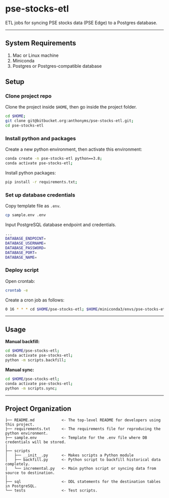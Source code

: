 pse-stocks-etl
==============

ETL jobs for syncing PSE stocks data (PSE Edge) to a Postgres database.

---


System Requirements
---------------------

1. Mac or Linux machine
1. Miniconda
1. Postgres or Postgres-compatible database


Setup
-------

### Clone project repo

Clone the project inside `$HOME`, then go inside the project folder.

```sh
cd $HOME;
git clone git@bitbucket.org:anthonyms/pse-stocks-etl.git;
cd pse-stocks-etl
```

### Install python and packages

Create a new python environment, then activate this environment:

```sh
conda create -n pse-stocks-etl python==3.8;
conda activate pse-stocks-etl;
```

Install python packages:

```sh
pip install -r requirements.txt;
```

### Set up database credentials

Copy template file as `.env`.

```sh
cp sample.env .env
```

Input PostgreSQL database endpoint and credentials.

```sh
...
DATABASE_ENDPOINT=
DATABASE_USERNAME=
DATABASE_PASSWORD=
DATABASE_PORT=
DATABASE_NAME=
```

### Deploy script

Open crontab:

```sh
crontab -e
```

Create a cron job as follows:

```sh
0 16 * * * cd $HOME/pse-stocks-etl; $HOME/miniconda3/envs/pse-stocks-etl/bin/python -m scripts.sync;
```

---


Usage
-----

**Manual backfill:**

```sh
cd $HOME/pse-stocks-etl;
conda activate pse-stocks-etl;
python -m scripts.backfill;
```

**Manual sync:**

```sh
cd $HOME/pse-stocks-etl;
conda activate pse-stocks-etl;
python -m scripts.sync;

```



---


Project Organization
--------------------

```
├── README.md            <- The top-level README for developers using this project.
├── requirements.txt     <- The requirements file for reproducing the python environment.
├── sample.env           <- Template for the .env file where DB credentials will be stored.
│
├── scripts
│   ├── __init__.py      <- Makes scripts a Python module
│   ├── backfill.py      <- Python script to backfill historical data completely.
│   └── incremental.py   <- Main python script or syncing data from source to destination.
│
├── sql                  <- DDL statements for the destination tables in PostgreSQL.                 
└── tests                <- Test scripts.                 
```